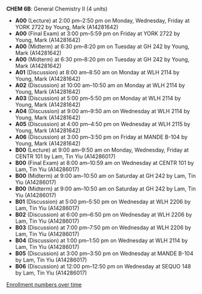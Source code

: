 **CHEM 6B**: General Chemistry II (4 units)

- **A00** (Lecture) at 2:00 pm–2:50 pm on Monday, Wednesday, Friday at YORK 2722 by Young, Mark (A14281642)
- **A00** (Final Exam) at 3:00 pm–5:59 pm on Friday at YORK 2722 by Young, Mark (A14281642)
- **A00** (Midterm) at 6:30 pm–8:20 pm on Tuesday at GH 242 by Young, Mark (A14281642)
- **A00** (Midterm) at 6:30 pm–8:20 pm on Tuesday at GH 242 by Young, Mark (A14281642)
- **A01** (Discussion) at 8:00 am–8:50 am on Monday at WLH 2114 by Young, Mark (A14281642)
- **A02** (Discussion) at 10:00 am–10:50 am on Monday at WLH 2114 by Young, Mark (A14281642)
- **A03** (Discussion) at 5:00 pm–5:50 pm on Monday at WLH 2114 by Young, Mark (A14281642)
- **A04** (Discussion) at 9:00 am–9:50 am on Wednesday at WLH 2114 by Young, Mark (A14281642)
- **A05** (Discussion) at 4:00 pm–4:50 pm on Wednesday at WLH 2115 by Young, Mark (A14281642)
- **A06** (Discussion) at 3:00 pm–3:50 pm on Friday at MANDE B-104 by Young, Mark (A14281642)
- **B00** (Lecture) at 9:00 am–9:50 am on Monday, Wednesday, Friday at CENTR 101 by Lam, Tin Yiu (A14286017)
- **B00** (Final Exam) at 8:00 am–10:59 am on Wednesday at CENTR 101 by Lam, Tin Yiu (A14286017)
- **B00** (Midterm) at 9:00 am–10:50 am on Saturday at GH 242 by Lam, Tin Yiu (A14286017)
- **B00** (Midterm) at 9:00 am–10:50 am on Saturday at GH 242 by Lam, Tin Yiu (A14286017)
- **B01** (Discussion) at 5:00 pm–5:50 pm on Wednesday at WLH 2206 by Lam, Tin Yiu (A14286017)
- **B02** (Discussion) at 6:00 pm–6:50 pm on Wednesday at WLH 2206 by Lam, Tin Yiu (A14286017)
- **B03** (Discussion) at 7:00 pm–7:50 pm on Wednesday at WLH 2206 by Lam, Tin Yiu (A14286017)
- **B04** (Discussion) at 1:00 pm–1:50 pm on Wednesday at WLH 2114 by Lam, Tin Yiu (A14286017)
- **B05** (Discussion) at 3:00 pm–3:50 pm on Wednesday at MANDE B-104 by Lam, Tin Yiu (A14286017)
- **B06** (Discussion) at 12:00 pm–12:50 pm on Wednesday at SEQUO 148 by Lam, Tin Yiu (A14286017)

[Enrollment numbers over time](./CHEM6B.tsv)

